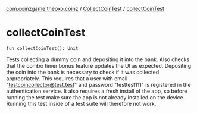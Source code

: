 [com.coinzgame.theoxo.coinz](../index.md) / [CollectCoinTest](index.md) / [collectCoinTest](.)

# collectCoinTest

`fun collectCoinTest(): Unit`

Tests collecting a dummy coin and depositing it into the bank.
Also checks that the combo timer bonus feature updates the UI as expected.
Depositing the coin into the bank is necessary to check if it was collected appropriately.
This requires that a user with email "testcoincollector@test.test" and
password "testtest111" is registered in the authentication service.
It also requires a fresh install of the app, so before running the test make sure
the app is not already installed on the device. Running this test inside of a test suite
will therefore not work.

